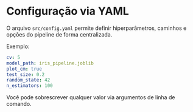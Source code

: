 # Configuração via YAML

O arquivo `src/config.yaml` permite definir hiperparâmetros, caminhos e opções do pipeline de forma centralizada.

Exemplo:

```yaml
cv: 5
model_path: iris_pipeline.joblib
plot_cm: true
test_size: 0.2
random_state: 42
n_estimators: 100
```

Você pode sobrescrever qualquer valor via argumentos de linha de comando. 